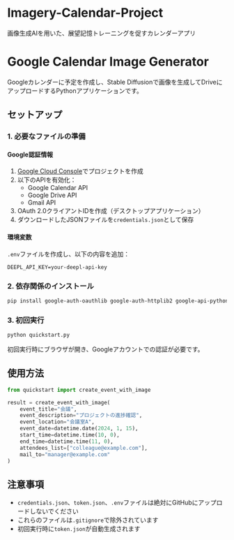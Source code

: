 # Imagery-Calendar-Project
画像生成AIを用いた、展望記憶トレーニングを促すカレンダーアプリ


# Google Calendar Image Generator

Googleカレンダーに予定を作成し、Stable Diffusionで画像を生成してDriveにアップロードするPythonアプリケーションです。

## セットアップ

### 1. 必要なファイルの準備

#### Google認証情報
1. [Google Cloud Console](https://console.cloud.google.com/)でプロジェクトを作成
2. 以下のAPIを有効化：
   - Google Calendar API
   - Google Drive API
   - Gmail API
3. OAuth 2.0クライアントIDを作成（デスクトップアプリケーション）
4. ダウンロードしたJSONファイルを`credentials.json`として保存

#### 環境変数
`.env`ファイルを作成し、以下の内容を追加：
```
DEEPL_API_KEY=your-deepl-api-key
```

### 2. 依存関係のインストール
```bash
pip install google-auth-oauthlib google-auth-httplib2 google-api-python-client deepl python-dotenv requests
```

### 3. 初回実行
```bash
python quickstart.py
```
初回実行時にブラウザが開き、Googleアカウントでの認証が必要です。

## 使用方法

```python
from quickstart import create_event_with_image

result = create_event_with_image(
    event_title="会議",
    event_description="プロジェクトの進捗確認",
    event_location="会議室A",
    event_date=datetime.date(2024, 1, 15),
    start_time=datetime.time(10, 0),
    end_time=datetime.time(11, 0),
    attendees_list=["colleague@example.com"],
    mail_to="manager@example.com"
)
```

## 注意事項

- `credentials.json`、`token.json`、`.env`ファイルは絶対にGitHubにアップロードしないでください
- これらのファイルは`.gitignore`で除外されています
- 初回実行時に`token.json`が自動生成されます
